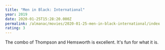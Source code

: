 ```yaml
---
title: "Men in Black: International"
year: 2019
date: 2020-01-25T15:28:20.000Z
permalink: /almanac/movies/2020-01-25-men-in-black-international/index.html
rating: 3
---
```


The combo of Thompson and Hemsworth is excellent. It's fun for what it is.